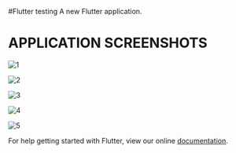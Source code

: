 #Flutter testing
A new Flutter application.

# APPLICATION SCREENSHOTS

![1](https://user-images.githubusercontent.com/8612983/46796910-c5e74000-cd73-11e8-8076-c32f574ffeda.png)

![2](https://user-images.githubusercontent.com/8612983/46796905-c54ea980-cd73-11e8-8c95-08615b88d30f.png)

![3](https://user-images.githubusercontent.com/8612983/46796906-c54ea980-cd73-11e8-8060-953292276a26.png)

![4](https://user-images.githubusercontent.com/8612983/46796908-c54ea980-cd73-11e8-852d-737b1b8cac6d.png)

![5](https://user-images.githubusercontent.com/8612983/46796909-c5e74000-cd73-11e8-916f-6a055a0ce5a3.png)



For help getting started with Flutter, view our online
[documentation](https://flutter.io/).
